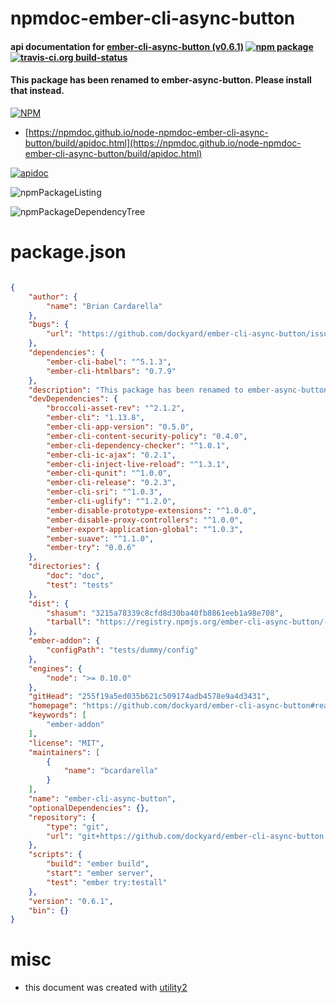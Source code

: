 # npmdoc-ember-cli-async-button

#### api documentation for  [ember-cli-async-button (v0.6.1)](https://github.com/dockyard/ember-cli-async-button#readme)  [![npm package](https://img.shields.io/npm/v/npmdoc-ember-cli-async-button.svg?style=flat-square)](https://www.npmjs.org/package/npmdoc-ember-cli-async-button) [![travis-ci.org build-status](https://api.travis-ci.org/npmdoc/node-npmdoc-ember-cli-async-button.svg)](https://travis-ci.org/npmdoc/node-npmdoc-ember-cli-async-button)

#### This package has been renamed to ember-async-button. Please install that instead.

[![NPM](https://nodei.co/npm/ember-cli-async-button.png?downloads=true&downloadRank=true&stars=true)](https://www.npmjs.com/package/ember-cli-async-button)

- [https://npmdoc.github.io/node-npmdoc-ember-cli-async-button/build/apidoc.html](https://npmdoc.github.io/node-npmdoc-ember-cli-async-button/build/apidoc.html)

[![apidoc](https://npmdoc.github.io/node-npmdoc-ember-cli-async-button/build/screenCapture.buildCi.browser.%252Ftmp%252Fbuild%252Fapidoc.html.png)](https://npmdoc.github.io/node-npmdoc-ember-cli-async-button/build/apidoc.html)

![npmPackageListing](https://npmdoc.github.io/node-npmdoc-ember-cli-async-button/build/screenCapture.npmPackageListing.svg)

![npmPackageDependencyTree](https://npmdoc.github.io/node-npmdoc-ember-cli-async-button/build/screenCapture.npmPackageDependencyTree.svg)



# package.json

```json

{
    "author": {
        "name": "Brian Cardarella"
    },
    "bugs": {
        "url": "https://github.com/dockyard/ember-cli-async-button/issues"
    },
    "dependencies": {
        "ember-cli-babel": "^5.1.3",
        "ember-cli-htmlbars": "0.7.9"
    },
    "description": "This package has been renamed to ember-async-button. Please install that instead.",
    "devDependencies": {
        "broccoli-asset-rev": "^2.1.2",
        "ember-cli": "1.13.8",
        "ember-cli-app-version": "0.5.0",
        "ember-cli-content-security-policy": "0.4.0",
        "ember-cli-dependency-checker": "^1.0.1",
        "ember-cli-ic-ajax": "0.2.1",
        "ember-cli-inject-live-reload": "^1.3.1",
        "ember-cli-qunit": "^1.0.0",
        "ember-cli-release": "0.2.3",
        "ember-cli-sri": "^1.0.3",
        "ember-cli-uglify": "^1.2.0",
        "ember-disable-prototype-extensions": "^1.0.0",
        "ember-disable-proxy-controllers": "^1.0.0",
        "ember-export-application-global": "^1.0.3",
        "ember-suave": "^1.1.0",
        "ember-try": "0.0.6"
    },
    "directories": {
        "doc": "doc",
        "test": "tests"
    },
    "dist": {
        "shasum": "3215a78339c8cfd8d30ba40fb8861eeb1a98e708",
        "tarball": "https://registry.npmjs.org/ember-cli-async-button/-/ember-cli-async-button-0.6.1.tgz"
    },
    "ember-addon": {
        "configPath": "tests/dummy/config"
    },
    "engines": {
        "node": ">= 0.10.0"
    },
    "gitHead": "255f19a5ed035b621c509174adb4578e9a4d3431",
    "homepage": "https://github.com/dockyard/ember-cli-async-button#readme",
    "keywords": [
        "ember-addon"
    ],
    "license": "MIT",
    "maintainers": [
        {
            "name": "bcardarella"
        }
    ],
    "name": "ember-cli-async-button",
    "optionalDependencies": {},
    "repository": {
        "type": "git",
        "url": "git+https://github.com/dockyard/ember-cli-async-button.git"
    },
    "scripts": {
        "build": "ember build",
        "start": "ember server",
        "test": "ember try:testall"
    },
    "version": "0.6.1",
    "bin": {}
}
```



# misc
- this document was created with [utility2](https://github.com/kaizhu256/node-utility2)
